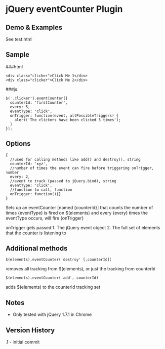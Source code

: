 # jQuery eventCounter Plugin

## Demo & Examples

See test.html

## Sample
###html
```
<div class="clicker">Click Me 1</div>
<div class="clicker">Click Me 2</div>
```
###js
```
$('.clicker').eventCounter({
  counterId: 'firstCounter',
  every: 5,
  eventType: 'click',
  onTrigger: function(event, allPossibleTriggers) {
    alert('The clickers have been clicked 5 times');
  }
});
```


## Options
```
{
  //used for calling methods like add() and destroy(), string
  counterId: 'xyz',
  //number of times the event can fire before triggering onTrigger, number
  every: 2,
  //event to track (passed to jQuery.bind), string
  eventType: 'click',
  //function to call, function
  onTrigger: function(){}
}
```

Sets up an eventCounter [named {counterId}] that counts the number
of times {eventType} is fired on $(elements) and every {every} times the
eventType occurs, will fire {onTrigger}
  
  onTrigger gets passed
  	1.  The jQuery event object
  	2.  The full set of elements that the counter is listening to
 
 	
## 	Additional methods
```
$(elements).eventCounter('destroy' [,counterId])
```

removes all tracking from $(elements), or just the tracking from counterId

```
$(elements).eventCounter('add', counterId)
```

adds $(elements) to the counterId tracking set


## Notes

*  Only tested with jQuery 1.7.1 in Chrome

## Version History

.1 - initial commit